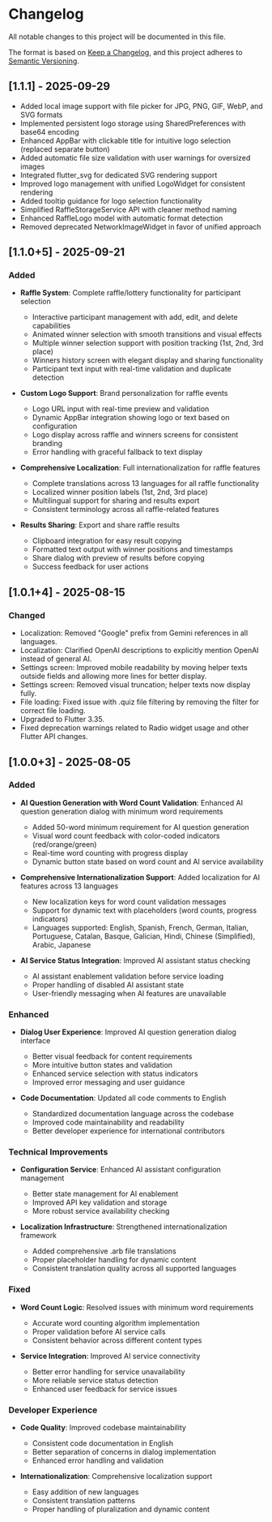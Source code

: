 # Changelog

All notable changes to this project will be documented in this file.

The format is based on [Keep a Changelog](https://keepachangelog.com/en/1.0.0/),
and this project adheres to [Semantic Versioning](https://semver.org/spec/v2.0.0.html).

## [1.1.1] - 2025-09-29

- Added local image support with file picker for JPG, PNG, GIF, WebP, and SVG formats
- Implemented persistent logo storage using SharedPreferences with base64 encoding
- Enhanced AppBar with clickable title for intuitive logo selection (replaced separate button)
- Added automatic file size validation with user warnings for oversized images
- Integrated flutter_svg for dedicated SVG rendering support
- Improved logo management with unified LogoWidget for consistent rendering
- Added tooltip guidance for logo selection functionality
- Simplified RaffleStorageService API with cleaner method naming
- Enhanced RaffleLogo model with automatic format detection
- Removed deprecated NetworkImageWidget in favor of unified approach

## [1.1.0+5] - 2025-09-21

### Added

- **Raffle System**: Complete raffle/lottery functionality for participant selection

  - Interactive participant management with add, edit, and delete capabilities
  - Animated winner selection with smooth transitions and visual effects
  - Multiple winner selection support with position tracking (1st, 2nd, 3rd place)
  - Winners history screen with elegant display and sharing functionality
  - Participant text input with real-time validation and duplicate detection

- **Custom Logo Support**: Brand personalization for raffle events

  - Logo URL input with real-time preview and validation
  - Dynamic AppBar integration showing logo or text based on configuration
  - Logo display across raffle and winners screens for consistent branding
  - Error handling with graceful fallback to text display

- **Comprehensive Localization**: Full internationalization for raffle features

  - Complete translations across 13 languages for all raffle functionality
  - Localized winner position labels (1st, 2nd, 3rd place)
  - Multilingual support for sharing and results export
  - Consistent terminology across all raffle-related features

- **Results Sharing**: Export and share raffle results
  - Clipboard integration for easy result copying
  - Formatted text output with winner positions and timestamps
  - Share dialog with preview of results before copying
  - Success feedback for user actions

## [1.0.1+4] - 2025-08-15

### Changed

- Localization: Removed "Google" prefix from Gemini references in all languages.
- Localization: Clarified OpenAI descriptions to explicitly mention OpenAI instead of general AI.
- Settings screen: Improved mobile readability by moving helper texts outside fields and allowing more lines for better display.
- Settings screen: Removed visual truncation; helper texts now display fully.
- File loading: Fixed issue with .quiz file filtering by removing the filter for correct file loading.
- Upgraded to Flutter 3.35.
- Fixed deprecation warnings related to Radio widget usage and other Flutter API changes.

## [1.0.0+3] - 2025-08-05

### Added

- **AI Question Generation with Word Count Validation**: Enhanced AI question generation dialog with minimum word requirements

  - Added 50-word minimum requirement for AI question generation
  - Visual word count feedback with color-coded indicators (red/orange/green)
  - Real-time word counting with progress display
  - Dynamic button state based on word count and AI service availability

- **Comprehensive Internationalization Support**: Added localization for AI features across 13 languages

  - New localization keys for word count validation messages
  - Support for dynamic text with placeholders (word counts, progress indicators)
  - Languages supported: English, Spanish, French, German, Italian, Portuguese, Catalan, Basque, Galician, Hindi, Chinese (Simplified), Arabic, Japanese

- **AI Service Status Integration**: Improved AI assistant status checking
  - AI assistant enablement validation before service loading
  - Proper handling of disabled AI assistant state
  - User-friendly messaging when AI features are unavailable

### Enhanced

- **Dialog User Experience**: Improved AI question generation dialog interface

  - Better visual feedback for content requirements
  - More intuitive button states and validation
  - Enhanced service selection with status indicators
  - Improved error messaging and user guidance

- **Code Documentation**: Updated all code comments to English
  - Standardized documentation language across the codebase
  - Improved code maintainability and readability
  - Better developer experience for international contributors

### Technical Improvements

- **Configuration Service**: Enhanced AI assistant configuration management

  - Better state management for AI enablement
  - Improved API key validation and storage
  - More robust service availability checking

- **Localization Infrastructure**: Strengthened internationalization framework
  - Added comprehensive .arb file translations
  - Proper placeholder handling for dynamic content
  - Consistent translation quality across all supported languages

### Fixed

- **Word Count Logic**: Resolved issues with minimum word requirements

  - Accurate word counting algorithm implementation
  - Proper validation before AI service calls
  - Consistent behavior across different content types

- **Service Integration**: Improved AI service connectivity
  - Better error handling for service unavailability
  - More reliable service status detection
  - Enhanced user feedback for service issues

### Developer Experience

- **Code Quality**: Improved codebase maintainability

  - Consistent code documentation in English
  - Better separation of concerns in dialog implementation
  - Enhanced error handling and validation

- **Internationalization**: Comprehensive localization support
  - Easy addition of new languages
  - Consistent translation patterns
  - Proper handling of pluralization and dynamic content
